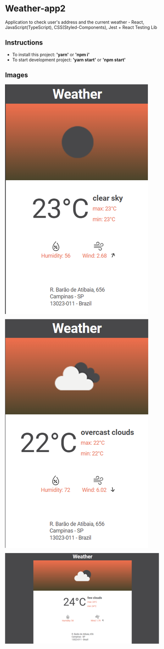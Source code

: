 # Weather-app2
Application to check user's address and the current weather - React, JavaScript(TypeScript), CSS(Styled-Components), Jest + React Testing Lib

## Instructions

- To install this project: **'yarn'** or **'npm i'**
- To start development project: **'yarn start'**  or **'npm start'**

## Images

![weather-app2](https://github.com/atelesjr/weather-app2/blob/main/public/img/01.png)

![weather-app2](https://github.com/atelesjr/weather-app2/blob/main/public/img/02.png)

![weather-app2](https://github.com/atelesjr/weather-app2/blob/main/public/img/03.png) 

